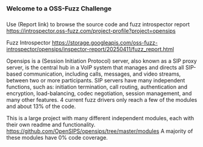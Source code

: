 ###
### Welcome to a OSS-Fuzz Challenge
###

Use (Report link) to browse the source code and fuzz introspector report https://introspector.oss-fuzz.com/project-profile?project=opensips

Fuzz Introspector
https://storage.googleapis.com/oss-fuzz-introspector/opensips/inspector-report/20250411/fuzz_report.html

Opensips is a (Session Initiation Protocol) server, also known as a SIP proxy server, is the central hub in a VoIP system that manages and directs all SIP-based communication, including calls, messages, and video streams, between two or more participants.  SIP servers have many  independent functions, such as: initiation termination, call routing, authentication and encryption, load-balancing, codec negotiation, session management, and many other features.  4 current fuzz drivers only reach a few of the modules and about 13% of the code.

This is a large project with many different independent modules, each with their own readme and functionality. https://github.com/OpenSIPS/opensips/tree/master/modules   A majority of these modules have 0% code coverage.

